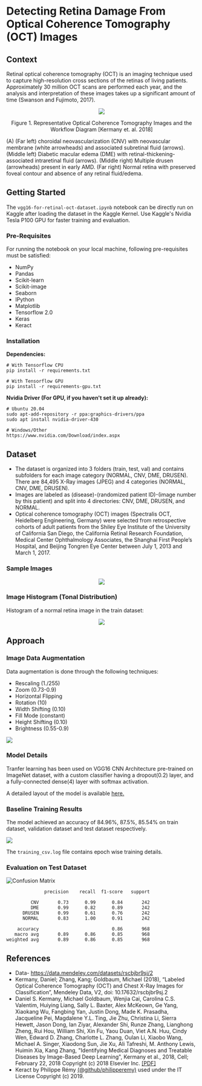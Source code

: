 # Detecting Retina Damage From Optical Coherence Tomography (OCT) Images
## Context
Retinal optical coherence tomography (OCT) is an imaging technique used to capture high-resolution cross sections of the retinas of living patients. Approximately 30 million OCT scans are performed each year, and the analysis and interpretation of these images takes up a significant amount of time (Swanson and Fujimoto, 2017).
<p align="center">
  <img src="/assets/dataset_classes.png">
</p>

<p align="center">Figure 1. Representative Optical Coherence Tomography Images and the Workflow Diagram [Kermany et. al. 2018]</p>

(A) (Far left) choroidal neovascularization (CNV) with neovascular membrane (white arrowheads) and associated subretinal fluid (arrows). (Middle left) Diabetic macular edema (DME) with retinal-thickening-associated intraretinal fluid (arrows). (Middle right) Multiple drusen (arrowheads) present in early AMD. (Far right) Normal retina with preserved foveal contour and absence of any retinal fluid/edema.

## Getting Started
The `vgg16-for-retinal-oct-dataset.ipynb` notebook can be directly run on Kaggle after loading the dataset in the Kaggle Kernel. Use Kaggle's Nvidia Tesla P100 GPU for faster training and evaluation.
### Pre-Requisites
For running the notebook on your local machine, following pre-requisites must be satisfied:
- NumPy
- Pandas
- Scikit-learn
- Scikit-image
- Seaborn
- IPython
- Matplotlib
- Tensorflow 2.0
- Keras
- Keract

### Installation
**Dependencies:**
```
# With Tensorflow CPU
pip install -r requirements.txt

# With Tensorflow GPU
pip install -r requirements-gpu.txt
```
**Nvidia Driver (For GPU, if you haven't set it up already):**
```
# Ubuntu 20.04
sudo apt-add-repository -r ppa:graphics-drivers/ppa
sudo apt install nvidia-driver-430

# Windows/Other
https://www.nvidia.com/Download/index.aspx
```
## Dataset
* The dataset is organized into 3 folders (train, test, val) and contains subfolders for each image category (NORMAL, CNV, DME, DRUSEN). There are 84,495 X-Ray images (JPEG) and 4 categories (NORMAL, CNV, DME, DRUSEN).
* Images are labeled as (disease)-(randomized patient ID)-(image number by this patient) and split into 4 directories: CNV, DME, DRUSEN, and NORMAL.
* Optical coherence tomography (OCT) images (Spectralis OCT, Heidelberg Engineering, Germany) were selected from retrospective cohorts of adult patients from the Shiley Eye Institute of the University of California San Diego, the California Retinal Research Foundation, Medical Center Ophthalmology Associates, the Shanghai First People’s Hospital, and Beijing Tongren Eye Center between July 1, 2013 and March 1, 2017.
### Sample Images
<p align="center">
  <img src= "/assets/dataset_images.png">
</p>

### Image Histogram (Tonal Distribution)
Histogram of a normal retina image in the train dataset:
<p align="center">
  <img src= "/assets/histogram.png">
</p>

## Approach
### Image Data Augmentation
Data augmentation is done through the following techniques:
- Rescaling (1./255)
- Zoom (0.73-0.9)
- Horizontal Flipping
- Rotation (10)
- Width Shifting (0.10)
- Fill Mode (constant)
- Height Shifting (0.10)
- Brightness (0.55-0.9)

<p><img src= "/assets/augmented_image.png"></p>

### Model Details
Tranfer learning has been used on VGG16 CNN Architecture pre-trained on ImageNet dataset, with a custom classifier having a dropout(0.2) layer, and a fully-connected dense(4) layer with softmax activation.

A detailed layout of the model is available <a href= "/assets/model_plot.png">here.</a>

### Baseline Training Results
The model achieved an accuracy of 84.96%, 87.5%, 85.54% on train dataset, validation dataset and test dataset respectively.
<p><img src= "/assets/plot_acc_loss.png"></p>

The `training_csv.log` file contains epoch wise training details.

### Evaluation on Test Dataset
![Confusion Matrix](/assets/confusion_matrix.png)

```
              precision    recall  f1-score   support

         CNV       0.73      0.99      0.84       242
         DME       0.99      0.82      0.89       242
      DRUSEN       0.99      0.61      0.76       242
      NORMAL       0.83      1.00      0.91       242

    accuracy                           0.86       968
   macro avg       0.89      0.86      0.85       968
weighted avg       0.89      0.86      0.85       968
```

## References
* Data- https://data.mendeley.com/datasets/rscbjbr9sj/2
* Kermany, Daniel; Zhang, Kang; Goldbaum, Michael (2018), “Labeled Optical Coherence Tomography (OCT) and Chest X-Ray Images for Classification”, Mendeley Data, V2, doi: 10.17632/rscbjbr9sj.2
* Daniel S. Kermany, Michael Goldbaum, Wenjia Cai, Carolina C.S. Valentim, Huiying Liang, Sally L. Baxter, Alex McKeown, Ge Yang, Xiaokang Wu, Fangbing Yan, Justin Dong, Made K. Prasadha, Jacqueline Pei, Magdalene Y.L. Ting, Jie Zhu, Christina Li, Sierra Hewett, Jason Dong, Ian Ziyar, Alexander Shi, Runze Zhang, Lianghong Zheng, Rui Hou, William Shi, Xin Fu, Yaou Duan, Viet A.N. Huu, Cindy Wen, Edward D. Zhang, Charlotte L. Zhang, Oulan Li, Xiaobo Wang, Michael A. Singer, Xiaodong Sun, Jie Xu, Ali Tafreshi, M. Anthony Lewis, Huimin Xia, Kang Zhang, "Identifying Medical Diagnoses and Treatable Diseases by Image-Based Deep Learning", Kermany et al., 2018, Cell; February 22, 2018 Copyright (c) 2018 Elsevier Inc. <a href= "https://www.cell.com/action/showPdf?pii=S0092-8674%2818%2930154-5">[PDF]</a>
* Keract by Philippe Rémy <a href= "https://github.com/philipperemy/keract">(@github/philipperemy)</a> used under the IT License Copyright (c) 2019.
